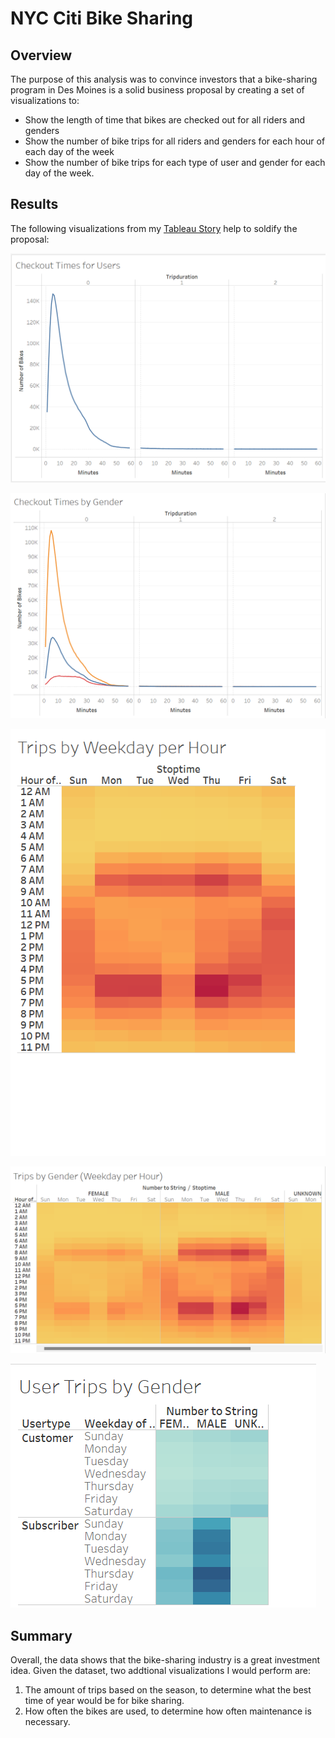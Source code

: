 # NYC Citi Bike Sharing
## Overview
The purpose of this analysis was to convince investors that a bike-sharing program in Des Moines is a solid business proposal by creating a set of visualizations to:
- Show the length of time that bikes are checked out for all riders and genders
- Show the number of bike trips for all riders and genders for each hour of each day of the week
- Show the number of bike trips for each type of user and gender for each day of the week.

## Results
The following visualizations from my [Tableau Story](https://public.tableau.com/app/profile/yasmine4678/viz/NYCCitiBike_16607880136500/BikeTripAnalysis?publish=yes) help to soldify the proposal:

![One](checkoutimesforusers.png)

![Two](checkoutimesbygender.png)

![Three](tripsbyweekdayperhour.png)

![Four](tripsbygenderwdph.png)

![Five](usertripsbygender.png)


## Summary
Overall, the data shows that the bike-sharing industry is a great investment idea. Given the dataset, two addtional visualizations I would perform are:
1. The amount of trips based on the season, to determine what the best time of year would be for bike sharing.
2. How often the bikes are used, to determine how often maintenance is necessary.
